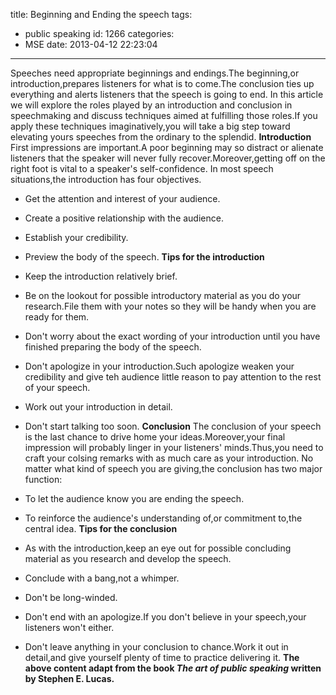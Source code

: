 title: Beginning and Ending the speech
tags:
  - public speaking
id: 1266
categories:
  - MSE
date: 2013-04-12 22:23:04
---

Speeches need appropriate beginnings and endings.The beginning,or introduction,prepares listeners for what is to come.The conclusion ties up everything and alerts listeners that the speech is going to end.
In this article we will explore the roles played by an introduction and conclusion in speechmaking and discuss techniques aimed at fulfilling those roles.If you apply these techniques imaginatively,you will take a big step toward elevating yours speeches from the ordinary to the splendid.
**Introduction**
First impressions are important.A poor beginning may so distract or alienate listeners that the speaker will never fully recover.Moreover,getting off on the right foot is vital to a speaker's self-confidence.
In most speech situations,the introduction has four objectives.

*   Get the attention and interest of your audience.
*   Create a positive relationship with the audience.
*   Establish your credibility.
*   Preview the body of the speech.
**Tips for the introduction**

*   Keep the introduction relatively brief.
*   Be on the lookout for possible introductory material as you do your research.File them with your notes so they will be handy when you are ready for them.
*   Don't worry about the exact wording of your introduction until you have finished preparing the body of the speech.
*   Don't apologize in your introduction.Such apologize weaken your credibility and give teh audience little reason to pay attention to the rest of your speech.
*   Work out your introduction in detail.
*   Don't start talking too soon.
**Conclusion**
The conclusion of your speech is the last chance to drive home your ideas.Moreover,your final impression will probably linger in your listeners' minds.Thus,you need to craft your colsing remarks with as much care as your introduction.
No matter what kind of speech you are giving,the conclusion has two major function:

*   To let the audience know you are ending the speech.
*   To reinforce the audience's understanding of,or commitment to,the central idea.
**Tips for the conclusion**

*   As with the introduction,keep an eye out for possible concluding material as you research and develop the speech.
*   Conclude with a bang,not a whimper.
*   Don't be long-winded.
*   Don't end with an apologize.If you don't believe in your speech,your listeners won't either.
*   Don't leave anything in your conclusion to chance.Work it out in detail,and give yourself plenty of time to practice delivering it.
**The above content adapt from the book _The art of public speaking_ written by Stephen E. Lucas.**
